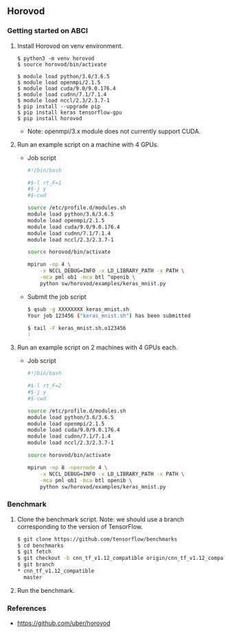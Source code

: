 ## Horovod

### Getting started on ABCI

1. Install Horovod on venv environment.

   ```shell
   $ python3 -m venv horovod
   $ source horovod/bin/activate
   
   $ module load python/3.6/3.6.5
   $ module load openmpi/2.1.5
   $ module load cuda/9.0/9.0.176.4
   $ module load cudnn/7.1/7.1.4
   $ module load nccl/2.3/2.3.7-1
   $ pip install --upgrade pip
   $ pip install keras tensorflow-gpu
   $ pip install horovod
   ```

   * Note: openmpi/3.x module does not currently support CUDA.

2. Run an example script on a machine with 4 GPUs.

   * Job script

     ```bash
     #!/bin/bash
     
     #$-l rt_F=1
     #$-j y
     #$-cwd
     
     source /etc/profile.d/modules.sh
     module load python/3.6/3.6.5
     module load openmpi/2.1.5
     module load cuda/9.0/9.0.176.4
     module load cudnn/7.1/7.1.4
     module load nccl/2.3/2.3.7-1
     
     source horovod/bin/activate
     
     mpirun -np 4 \
         -x NCCL_DEBUG=INFO -x LD_LIBRARY_PATH -x PATH \
         -mca pml ob1 -mca btl ^openib \
         python sw/horovod/examples/keras_mnist.py
     ```

   * Submit the job script

      ```bash
      $ qsub -g XXXXXXXX keras_mnist.sh
      Your job 123456 ("keras_mnist.sh") has been submitted
      
      $ tail -F keras_mnist.sh.o123456
      :
      ```

3. Run an example script on 2 machines with 4 GPUs each.

   * Job script

     ```bash
     #!/bin/bash
     
     #$-l rt_F=2
     #$-j y
     #$-cwd
     
     source /etc/profile.d/modules.sh
     module load python/3.6/3.6.5
     module load openmpi/2.1.5
     module load cuda/9.0/9.0.176.4
     module load cudnn/7.1/7.1.4
     module load nccl/2.3/2.3.7-1
     
     source horovod/bin/activate
     
     mpirun -np 8 -npernode 4 \
         -x NCCL_DEBUG=INFO -x LD_LIBRARY_PATH -x PATH \
         -mca pml ob1 -mca btl openib \
         python sw/horovod/examples/keras_mnist.py
     ```

### Benchmark

1. Clone the benchmark script. Note: we should use a branch corresponding to the version of TensorFlow.

   ```bash
   $ git clone https://github.com/tensorflow/benchmarks
   $ cd benchmarks
   $ git fetch
   $ git checkout -b cnn_tf_v1.12_compatible origin/cnn_tf_v1.12_compatible
   $ git branch
   * cnn_tf_v1.12_compatible
     master
   ```

2. Run the benchmark.

### References

* https://github.com/uber/horovod

